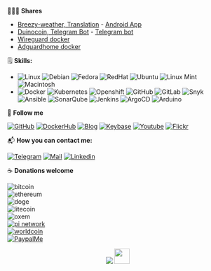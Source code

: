 👨🏻‍💻 **Shares**

 - [Breezy-weather, Translation](https://hosted.weblate.org/changes/?user=AzagraMac&action=2&action=5) - [Android App](https://github.com/breezy-weather/breezy-weather/releases)
 - [Duinocoin, Telegram Bot](https://duinocoin.com/apps.html) - [Telegram bot](https://github.com/azagramac/DuinoCoinTelegramBot)
 - [Wireguard docker](https://github.com/azagramac/wireguard-docker)
 - [Adguardhome docker](https://github.com/azagramac/adguardhome-docker)


🗒 **Skills:**

* ![Linux](https://img.shields.io/badge/OS-Linux-informational?style=flat&logo=linux&logoColor=white&color=2bbc8a) ![Debian](https://img.shields.io/badge/OS-Debian-informational?style=flat&logo=debian&logoColor=white&color=d70a53) ![Fedora](https://img.shields.io/badge/OS-Fedora-informational?style=flat&logo=fedora&logoColor=white&color=0B57A4) ![RedHat](https://img.shields.io/badge/OS-RedHat-informational?style=flat&logo=redhat&logoColor=white&color=CC0000) ![Ubuntu](https://img.shields.io/badge/OS-Ubuntu-informational?style=flat&logo=ubuntu&logoColor=white&color=dd4814) ![Linux Mint](https://img.shields.io/badge/OS-LinuxMint-informational?style=flat&logo=linuxmint&logoColor=white&color=3EB489) ![Macintosh](https://img.shields.io/badge/OS-MacOS-informational?style=flat&logo=apple&logoColor=white&color=aaaaaa) 
* ![Docker](https://img.shields.io/badge/Docker-informational?style=flat&logo=docker&logoColor=white&color=0db7ed) ![Kubernetes](https://img.shields.io/badge/Kubernetes-informational?style=flat&logo=kubernetes&logoColor=white&color=3970e4) ![Openshift](https://img.shields.io/badge/Openshift-informational?style=flat&logo=redhatopenshift&logoColor=white&color=EE0000) ![GitHub](https://img.shields.io/badge/GitHub-informational?style=flat&logo=github&logoColor=white&color=171515) ![GitLab](https://img.shields.io/badge/GitLab-informational?style=flat&logo=gitlab&logoColor=white&color=fca326) ![Snyk](https://img.shields.io/badge/Snyk-informational?style=flat&logo=snyk&logoColor=white&color=000000) ![Ansible](https://img.shields.io/badge/Ansible-informational?style=flat&logo=ansible&logoColor=white&color=000000) ![SonarQube](https://img.shields.io/badge/SonarQube-informational?style=flat&logo=sonarqube&logoColor=white&color=42c2f5) ![Jenkins](https://img.shields.io/badge/Jenkins-informational?style=flat&logo=jenkins&logoColor=white&color=48728B) ![ArgoCD](https://img.shields.io/badge/ArgoCD-informational?style=flat&logo=argo&logoColor=white&color=000080) ![Arduino](https://img.shields.io/badge/Arduino-informational?style=flat&logo=arduino&logoColor=white&color=008184)


👥 **Follow me** 

[![GitHub](https://img.shields.io/badge/-github-171515?style=flat&labelColor=171515&logo=github&logoColor=white)](https://github.com/AzagraMac/)
[![DockerHub](https://img.shields.io/badge/-dockerhub-086dd7?style=flat&labelColor=086dd7&logo=docker&logoColor=white)](https://hub.docker.com/repositories/azagramac)
[![Blog](https://img.shields.io/badge/-gitbook-0088cc?style=flat&labelColor=0088cc&logo=gitbook&logoColor=white)](https://azagramac.gitbook.io/)
[![Keybase](https://img.shields.io/badge/-keybase-3663ea?style=flat&labelColor=ff6f21&logo=keybase&logoColor=white)](https://keybase.io/joselazagra)
[![Youtube](https://img.shields.io/badge/-youtube-c4302b?style=flat&labelColor=c4302b&logo=youtube&logoColor=white)](https://www.youtube.com/@azagramac) 
[![Flickr](https://img.shields.io/badge/-flickr-FF0084?style=flat&labelColor=0063dc&logo=flickr&logoColor=white)](https://www.flickr.com/photos/93901621@N07)


📬 **How you can contact me:**

[![Telegram](https://img.shields.io/badge/telegram-0088cc?style=flat&labelColor=0e76a8&logo=telegram&logoColor=white)](https://t.me/azagramac)
[![Mail](https://img.shields.io/badge/protonmail-8a90c7?style=flat&labelColor=8a90c7&logo=protonmail&logoColor=white)](mailto:josel.azagra@pm.me?Subject=from%20github) 
[![Linkedin](https://img.shields.io/badge/linkedin-0e76a8?style=flat&labelColor=0e76a8&logo=linkedin&logoColor=white)](https://www.linkedin.com/in/jlazagra/)


☕️ **Donations welcome**

![bitcoin](https://img.shields.io/badge/1K7BU83LW1LXZN2DKWRLRWJA51HDPFYZWM-F7931A?style=flat&logo=bitcoin&label=bitcoin&labelColor=black) <br>
![ethereum](https://img.shields.io/badge/0x9C4e7853cB77F57EFd834F540Bc31F4f06562A11-868686?style=flat&logo=ethereum&label=ethereum&labelColor=black) <br>
![doge](https://img.shields.io/badge/DJfiHJGmJK6iCB8iugG879a4L6ixNHtYg1-C2A633?style=flat&logo=dogecoin&label=dogecoin) <br>
![litecoin](https://img.shields.io/badge/LgWSf87Vfcz5yejVjZJWvSbi5WwBRaRsZg-A6A9AA?style=flat&logo=litecoin&logoColor=A6A9AA&label=litecoin) <br>
![oxem](https://img.shields.io/badge/L789WvVjUJqVymDZuFqEVV1zzzXz9wC4fB7MtS36UotigGjHXccDiDZhPPCjY82Wnkc7Zb2pSfTi2BfVy9M5vYDL1cCYxTW-6aff76?style=flat&logo=session&logoColor=6aff76&label=oxem) <br>
<a href="https://minepi.com/azagramac" target="_blank">
  <img src="https://img.shields.io/badge/Use referral code, azagramac-F4AF47?style=flat&logo=pinetwork&logoColor=F4AF47&label=pinetwork" alt="pi network"> <br>
</a>
<a href="https://worldcoin.org/join/SSTX931" target="_blank">
  <img src="https://img.shields.io/badge/Use referral code, SSTX931-ffffff?style=flat&logo=openai&logoColor=000000&label=Worldcoin&labelColor=ffffff" alt="worldcoin"> <br>
</a>
[![PaypalMe](https://img.shields.io/badge/PaypalMe-253B80?style=flat&labelColor=253B80&logo=paypal&logoColor=white)](https://www.paypal.com/paypalme/azagramac) <br>

<p align="center"> <img src="https://komarev.com/ghpvc/?username=azagramac&label=Hello&color=0e75b6&style=flat" /> <img src="https://media.tenor.com/dHk-LfzHrtwAAAAi/linux-computer.gif" width="35px"/> </p>
